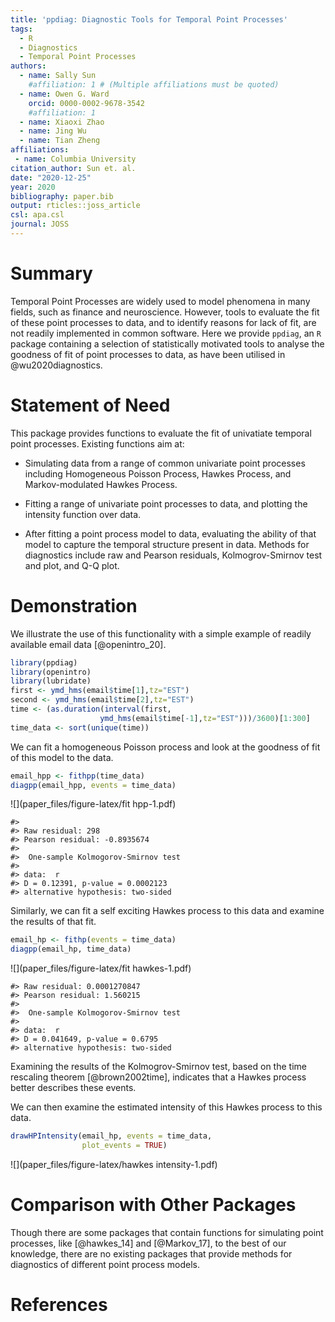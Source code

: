 ```yaml
---
title: 'ppdiag: Diagnostic Tools for Temporal Point Processes'
tags:
  - R
  - Diagnostics
  - Temporal Point Processes
authors:
  - name: Sally Sun
    #affiliation: 1 # (Multiple affiliations must be quoted)
  - name: Owen G. Ward
    orcid: 0000-0002-9678-3542
    #affiliation: 1
  - name: Xiaoxi Zhao
  - name: Jing Wu
  - name: Tian Zheng
affiliations:
 - name: Columbia University
citation_author: Sun et. al.
date: "2020-12-25"
year: 2020
bibliography: paper.bib
output: rticles::joss_article
csl: apa.csl
journal: JOSS
---
```




# Summary

Temporal Point Processes are widely used to model
phenomena in many fields, such as finance and neuroscience.
However, tools to evaluate the fit of these point
processes to data, and to identify reasons for lack of
fit, are not readily implemented in common software.
Here we provide `ppdiag`, an `R`
package containing a 
selection of statistically motivated
tools to analyse the goodness of fit of point processes to
data, as have been utilised in @wu2020diagnostics.

# Statement of Need
This package provides functions to evaluate the fit of univatiate temporal point processes. Existing functions aim at: 

- Simulating data from a range of common univariate point processes including Homogeneous Poisson Process, Hawkes Process, and Markov-modulated Hawkes Process. 

- Fitting a range of univariate point processes to data, and plotting the intensity function over data. 

- After fitting a point process model to data, evaluating the ability of that model to capture the temporal structure present in data. Methods for diagnostics include raw and Pearson residuals, Kolmogrov-Smirnov test and plot, and Q-Q plot. 

# Demonstration

We illustrate the use of this functionality
with a simple example of readily available 
email data [@openintro_20].


```r
library(ppdiag)
library(openintro)
library(lubridate)
first <- ymd_hms(email$time[1],tz="EST")
second <- ymd_hms(email$time[2],tz="EST")
time <- (as.duration(interval(first,
                    ymd_hms(email$time[-1],tz="EST")))/3600)[1:300]
time_data <- sort(unique(time))
```

We can fit a homogeneous Poisson process and look at the
goodness of fit of this model to the data.


```r
email_hpp <- fithpp(time_data)
diagpp(email_hpp, events = time_data)
```

![](paper_files/figure-latex/fit hpp-1.pdf)<!-- --> 

```
#> 
#> Raw residual: 298
#> Pearson residual: -0.8935674
#> 
#> 	One-sample Kolmogorov-Smirnov test
#> 
#> data:  r
#> D = 0.12391, p-value = 0.0002123
#> alternative hypothesis: two-sided
```

Similarly, we can fit a self exciting Hawkes process to this
data and examine the results of that fit.


```r
email_hp <- fithp(events = time_data)
diagpp(email_hp, time_data)
```

![](paper_files/figure-latex/fit hawkes-1.pdf)<!-- --> 

```
#> Raw residual: 0.0001270847
#> Pearson residual: 1.560215
#> 
#> 	One-sample Kolmogorov-Smirnov test
#> 
#> data:  r
#> D = 0.041649, p-value = 0.6795
#> alternative hypothesis: two-sided
```
Examining the results of the Kolmogrov-Smirnov test, based
on the time rescaling theorem [@brown2002time], indicates that
a Hawkes process better describes these events.

We can then examine the estimated intensity of this Hawkes
process to this data.


```r
drawHPIntensity(email_hp, events = time_data, 
                plot_events = TRUE)
```

![](paper_files/figure-latex/hawkes intensity-1.pdf)<!-- --> 

# Comparison with Other Packages
Though there are some packages that contain functions for simulating point processes, like [@hawkes_14] and [@Markov_17], to the best of our knowledge, there are no existing packages that provide methods for diagnostics of different point process models. 

# References
